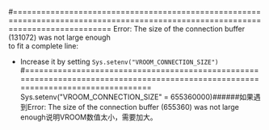 #=================================================================================================================================
Error: The size of the connection buffer (131072) was not large enough                                    
to fit a complete line:
  * Increase it by setting `Sys.setenv("VROOM_CONNECTION_SIZE")`
#=================================================================================================================================
Sys.setenv("VROOM_CONNECTION_SIZE" = 655360000)######如果遇到Error: The size of the connection buffer (655360) was not large enough说明VROOM数值太小，需要加大。 

